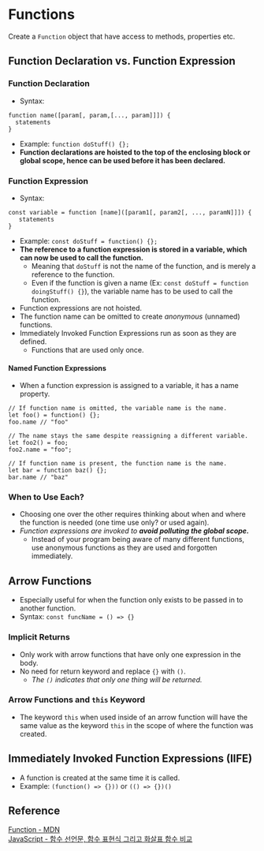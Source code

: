 # Functions
Create a `Function` object that have access to methods, properties etc.

## Function Declaration vs. Function Expression
### Function Declaration
- Syntax:
```
function name([param[, param,[..., param]]]) {
  statements
}
```
- Example: `function doStuff() {};`
- **Function declarations are hoisted to the top of the enclosing block or global scope, hence can be used before it has been declared.**

### Function Expression
- Syntax:
```
const variable = function [name]([param1[, param2[, ..., paramN]]]) {
   statements
}
```
- Example: `const doStuff = function() {};`
- **The reference to a function expression is stored in a variable, which can now be used to call the function.**
  - Meaning that `doStuff` is not the name of the function, and is merely a reference to the function.
  - Even if the function is given a name (Ex: `const doStuff = function doingStuff() {}`), the variable name has to be used to call the function.
- Function expressions are not hoisted.
- The function name can be omitted to create *anonymous* (unnamed) functions.
- Immediately Invoked Function Expressions run as soon as they are defined.
  - Functions that are used only once.
#### Named Function Expressions
- When a function expression is assigned to a variable, it has a name property.
```
// If function name is omitted, the variable name is the name.
let foo() = function() {};
foo.name // "foo"

// The name stays the same despite reassigning a different variable.
let foo2() = foo;
foo2.name = "foo";

// If function name is present, the function name is the name.
let bar = function baz() {};
bar.name // "baz"
```
### When to Use Each?
- Choosing one over the other requires thinking about when and where the function is needed (one time use only? or used again).
- *Function expressions are invoked to **avoid polluting the global scope.***
  - Instead of your program being aware of many different functions, use anonymous functions as they are used and forgotten immediately.

## Arrow Functions
- Especially useful for when the function only exists to be passed in to another function.
- Syntax: `const funcName = () => {}`
### Implicit Returns
- Only work with arrow functions that have only one expression in the body.
- No need for return keyword and replace `{}` with `()`.
  - *The `()` indicates that only one thing will be returned.*
### Arrow Functions and `this` Keyword
- The keyword `this` when used inside of an arrow function will have the same value as the keyword `this` in the scope of where the function was created.

## Immediately Invoked Function Expressions (IIFE)
- A function is created at the same time it is called.
- Example: `(function() => {}))` or `(() => {})()`

## Reference
[Function - MDN](https://developer.mozilla.org/en-US/docs/Web/JavaScript/Reference/Functions)  
[JavaScript - 함수 선언문, 함수 표현식 그리고 화살표 함수 비교](https://velog.io/@bigbrothershin/%EC%98%A4%EB%8A%98-%EA%B3%B5%EB%B6%80%ED%95%A0-%EA%B2%832020.1.30)
